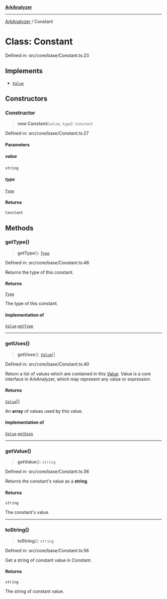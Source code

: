 [**ArkAnalyzer**](../README.md)

***

[ArkAnalyzer](../globals.md) / Constant

# Class: Constant

Defined in: src/core/base/Constant.ts:23

## Implements

- [`Value`](../interfaces/Value.md)

## Constructors

### Constructor

> **new Constant**(`value`, `type`): `Constant`

Defined in: src/core/base/Constant.ts:27

#### Parameters

##### value

`string`

##### type

[`Type`](Type.md)

#### Returns

`Constant`

## Methods

### getType()

> **getType**(): [`Type`](Type.md)

Defined in: src/core/base/Constant.ts:48

Returns the type of this constant.

#### Returns

[`Type`](Type.md)

The type of this constant.

#### Implementation of

[`Value`](../interfaces/Value.md).[`getType`](../interfaces/Value.md#gettype)

***

### getUses()

> **getUses**(): [`Value`](../interfaces/Value.md)[]

Defined in: src/core/base/Constant.ts:40

Return a list of values which are contained in this [Value](../interfaces/Value.md).
Value is a core interface in ArkAnalyzer, which may represent any value or expression.

#### Returns

[`Value`](../interfaces/Value.md)[]

An **array** of values used by this value.

#### Implementation of

[`Value`](../interfaces/Value.md).[`getUses`](../interfaces/Value.md#getuses)

***

### getValue()

> **getValue**(): `string`

Defined in: src/core/base/Constant.ts:36

Returns the constant's value as a **string**.

#### Returns

`string`

The constant's value.

***

### toString()

> **toString**(): `string`

Defined in: src/core/base/Constant.ts:56

Get a string of constant value in Constant.

#### Returns

`string`

The string of constant value.
